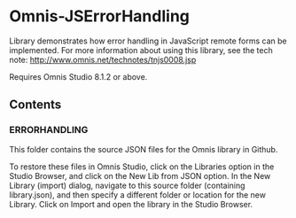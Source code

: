 # Omnis-JSErrorHandling
Library demonstrates how error handling in JavaScript remote forms can be implemented. For more information about using this library, see the tech note: http://www.omnis.net/technotes/tnjs0008.jsp

Requires Omnis Studio 8.1.2 or above.

## Contents
### ERRORHANDLING
This folder contains the source JSON files for the Omnis library in Github. 

To restore these files in Omnis Studio, click on the Libraries option in the Studio Browser, and click on the New Lib from JSON option. In the New Library (import) dialog, navigate to this source folder (containing library.json), and then specify a different folder or location for the new Library. Click on Import and open the library in the Studio Browser. 


